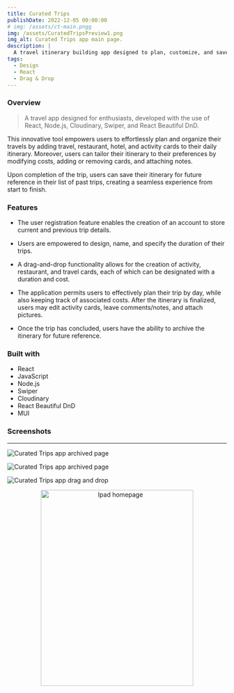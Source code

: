 ```yaml
---
title: Curated Trips
publishDate: 2022-12-05 00:00:00
# img: /assets/ct-main.pngg
img: /assets/CuratedTripsPreview1.png
img_alt: Curated Trips app main page.
description: |
  A travel itinerary building app designed to plan, customize, and save your travels with ease - all in one place!
tags:
  - Design
  - React
  - Drag & Drop
---
```


### Overview

> A travel app designed for enthusiasts, developed with the use of React, Node.js, Cloudinary, Swiper, and React Beautiful DnD.

This innovative tool empowers users to effortlessly plan and organize their travels by adding travel, restaurant, hotel, and activity cards to their daily itinerary. Moreover, users can tailor their itinerary to their preferences by modifying costs, adding or removing cards, and attaching notes.

Upon completion of the trip, users can save their itinerary for future reference in their list of past trips, creating a seamless experience from start to finish.

### Features

- The user registration feature enables the creation of an account to store current and previous trip details.

- Users are empowered to design, name, and specify the duration of their trips.

- A drag-and-drop functionality allows for the creation of activity, restaurant, and travel cards, each of which can be designated with a duration and cost.

- The application permits users to effectively plan their trip by day, while also keeping track of associated costs. After the itinerary is finalized, users may edit activity cards, leave comments/notes, and attach pictures.

- Once the trip has concluded, users have the ability to archive the itinerary for future reference.

### Built with

- React
- JavaScript
- Node.js
- Swiper
- Cloudinary
- React Beautiful DnD
- MUI

### Screenshots

---

![ Curated Trips app archived page](/assets/ct-main.png)

![ Curated Trips app archived page](/assets/ct-archived.png)

![ Curated Trips app drag and drop](/assets/ct-create.png)

<p align="center">
<img align="center" src="/assets/ct-ipad2_ipadair4_spacegrey_portrait.png" alt="Ipad homepage" width="350" height="450">
</p>
